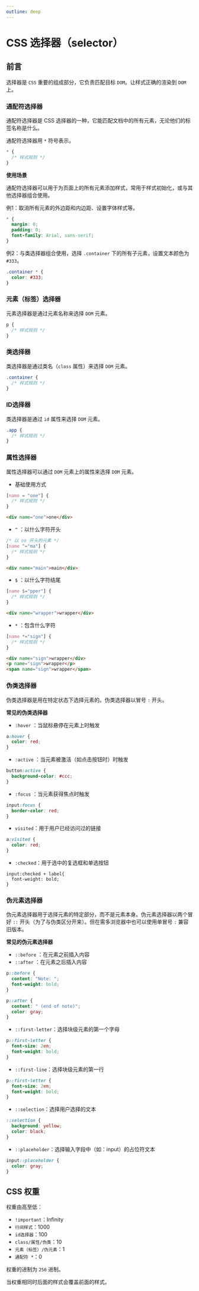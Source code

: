 ```yaml
---
outline: deep
---
```


# CSS 选择器（selector）


## 前言

选择器是 `CSS` 重要的组成部分，它负责匹配目标 `DOM`。让样式正确的渲染到 `DOM` 上。

### 通配符选择器

通配符选择器是 CSS 选择器的一种，它能匹配文档中的所有元素，无论他们的标签名称是什么。

通配符选择器用 `*` 符号表示。

```css
* {
  /* 样式规则 */
}
```

**使用场景**

通配符选择器可以用于为页面上的所有元素添加样式，常用于样式初始化，或与其他选择器组合使用。

例1：取消所有元素的外边距和内边距、设置字体样式等。

```css
* {
  margin: 0;
  padding: 0;
  font-family: Arial, sans-serif;
}
```

例2：与类选择器组合使用，选择 `.container` 下的所有子元素，设置文本颜色为 `#333`。

```css
.container * {
  color: #333;
}
```

### 元素（标签）选择器

元素选择器是通过元素名称来选择 `DOM` 元素。

```css
p {
  /* 样式规则 */
}
```

### 类选择器

类选择器是通过类名（`class` 属性）来选择 `DOM` 元素。

```css
.container {
  /* 样式规则 */
}
```

### ID选择器

类选择器是通过 `id` 属性来选择 `DOM` 元素。

```css
.app {
  /* 样式规则 */
}
```

### 属性选择器

属性选择器可以通过 `DOM` 元素上的属性来选择 `DOM` 元素。

- 基础使用方式

```css
[name = "one"] {
  /* 样式规则 */
}
```
```html
<div name="one">one</div>
```

- `^` ：以什么字符开头

```css
/* 以 on 开头的元素 */
[name ^="ma"] {
  /* 样式规则 */
}
```
```html
<div name="main">main</div>
```
  
- `$` ：以什么字符结尾

```css
[name $="pper"] {
  /* 样式规则 */
}
```
```html
<div name="wrapper">wrapper</div>
```

- `*` ：包含什么字符
  
```css
[name *="sign"] {
  /* 样式规则 */
}
```
```html
<div name="sign">wrapper</div>
<p name="sign">wrapper</p>
<span name="sign">wrapper</span>
```

### 伪类选择器

伪类选择器是用在特定状态下选择元素的。伪类选择器以冒号 `:` 开头。

**常见的伪类选择器**

- `:hover` ：当鼠标悬停在元素上时触发
```css
a:hover {
  color: red;
}
```

- `:active` ：当元素被激活（如点击按钮时）时触发
```css
button:active {
  background-color: #ccc;
}
```

- `:focus` ：当元素获得焦点时触发
```css
input:focus {
  border-color: red;
}
```

- `visited`：用于用户已经访问过的链接
```css
a:visited {
  color: red;
}
```

- `:checked`：用于选中的复选框和单选按钮
```
input:checked + label{
  font-weight: bold;
}
```

### 伪元素选择器

伪元素选择器用于选择元素的特定部分，而不是元素本身。伪元素选择器以两个冒好 `::` 开头（为了与伪类区分开来）。但在需多浏览器中也可以使用单冒号 `:` 兼容旧版本。

**常见的伪元素选择器**

- `::before` ：在元素之前插入内容
- `::after` ：在元素之后插入内容
```css
p::before {
  content: "Note: ";
  font-weight: bold;
}

p::after {
  content: " (end of note)";
  color: gray;
}
```

- `::first-letter`：选择块级元素的第一个字母
```css
p::first-letter {
  font-size: 2em;
  font-weight: bold;
}
```

- `::first-line`：选择块级元素的第一行
```css
p::first-letter {
  font-size: 2em;
  font-weight: bold;
}
```

- `::selection`：选择用户选择的文本
```css
::selection {
  background: yellow;
  color: black;
}
```

- `::placeholder`：选择输入字段中（如：input）的占位符文本
```css
input::placeholder {
  color: gray;
}
```

## CSS 权重

权重由高至低：

- `!important`：Infinity
- `行间样式`：1000
- `id选择器`：100
- `class/属性/伪类`：10
- `元素（标签）/伪元素`：1
- `通配符 *`：0
  
权重的进制为 `256` 进制。

当权重相同时后面的样式会覆盖前面的样式。


